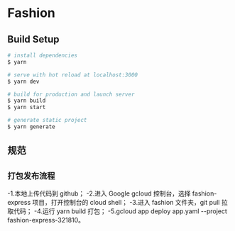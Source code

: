 # Fashion

## Build Setup

```bash
# install dependencies
$ yarn

# serve with hot reload at localhost:3000
$ yarn dev

# build for production and launch server
$ yarn build
$ yarn start

# generate static project
$ yarn generate
```

## 规范

## **`打包发布流程`**

-1.本地上传代码到 github；
-2.进入 Google gcloud 控制台，选择 fashion-express 项目，打开控制台的 cloud shell；
-3.进入 fashion 文件夹，git pull 拉取代码；
-4.运行 yarn build 打包；
-5.gcloud app deploy app.yaml --project fashion-express-321810。
